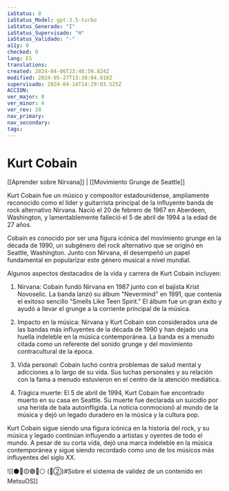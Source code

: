 ```yaml
---
iaStatus: 8
iaStatus_Model: gpt-3.5-turbo
iaStatus_Generado: "I"
iaStatus_Supervisado: "H"
iaStatus_Validado: "-"
a11y: 0
checked: 0
lang: ES
translations: 
created: 2024-04-06T23:48:59.824Z
modified: 2024-05-27T13:38:04.818Z
supervisado: 2024-04-14T14:29:03.525Z
ACCION: 
ver_major: 0
ver_minor: 4
ver_rev: 28
nav_primary: 
nav_secondary: 
tags:
---
```

# Kurt Cobain

[[Aprender sobre Nirvana]] | [[Movimiento Grunge de Seattle]]

Kurt Cobain fue un músico y compositor estadounidense, ampliamente reconocido como el líder y guitarrista principal de la influyente banda de rock alternativo Nirvana. Nació el 20 de febrero de 1967 en Aberdeen, Washington, y lamentablemente falleció el 5 de abril de 1994 a la edad de 27 años.

Cobain es conocido por ser una figura icónica del movimiento grunge en la década de 1990, un subgénero del rock alternativo que se originó en Seattle, Washington. Junto con Nirvana, él desempeñó un papel fundamental en popularizar este género musical a nivel mundial.

Algunos aspectos destacados de la vida y carrera de Kurt Cobain incluyen:

1. Nirvana: Cobain fundó Nirvana en 1987 junto con el bajista Krist Novoselic. La banda lanzó su álbum "Nevermind" en 1991, que contenía el exitoso sencillo "Smells Like Teen Spirit." El álbum fue un gran éxito y ayudó a llevar el grunge a la corriente principal de la música.
    
2. Impacto en la música: Nirvana y Kurt Cobain son considerados una de las bandas más influyentes de la década de 1990 y han dejado una huella indeleble en la música contemporánea. La banda es a menudo citada como un referente del sonido grunge y del movimiento contracultural de la época.
    
3. Vida personal: Cobain luchó contra problemas de salud mental y adicciones a lo largo de su vida. Sus luchas personales y su relación con la fama a menudo estuvieron en el centro de la atención mediática.
    
4. Trágica muerte: El 5 de abril de 1994, Kurt Cobain fue encontrado muerto en su casa en Seattle. Su muerte fue declarada un suicidio por una herida de bala autoinfligida. La noticia conmocionó al mundo de la música y dejó un legado duradero en la música y la cultura pop.
    

Kurt Cobain sigue siendo una figura icónica en la historia del rock, y su música y legado continúan influyendo a artistas y oyentes de todo el mundo. A pesar de su corta vida, dejó una marca indeleble en la música contemporánea y sigue siendo recordado como uno de los músicos más influyentes del siglo XX.

![[⚫🔴🟡🟢🔵⚪ (🔴②)#Sobre el sistema de validez de un contenido en MetsuOS]]